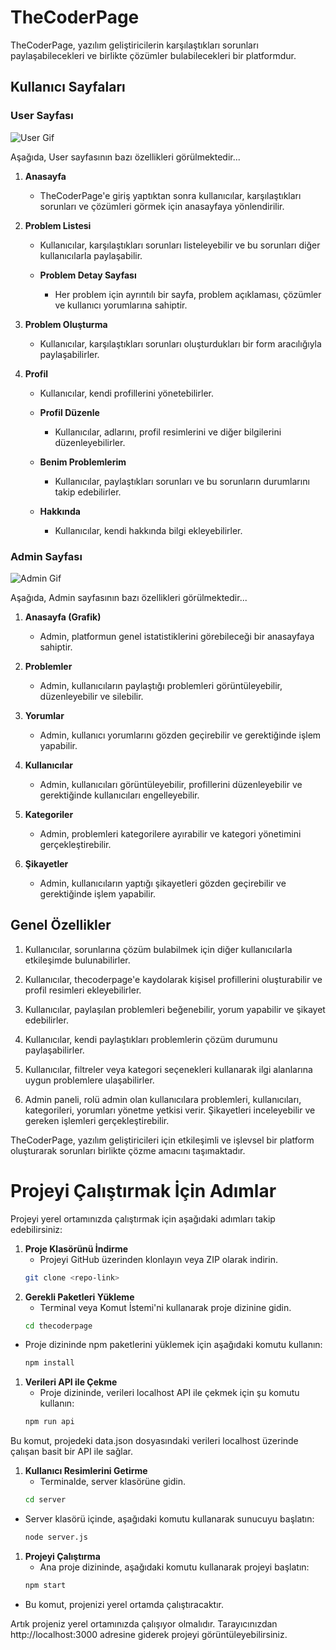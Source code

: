 # TheCoderPage

TheCoderPage, yazılım geliştiricilerin karşılaştıkları sorunları paylaşabilecekleri ve birlikte çözümler bulabilecekleri bir platformdur.

## Kullanıcı Sayfaları

### User Sayfası

![User Gif](https://github.com/TheSoftwareTeam/thecoderpage/blob/master/gif/User.gif)

Aşağıda, User sayfasının bazı özellikleri görülmektedir...

1. **Anasayfa**
    - TheCoderPage'e giriş yaptıktan sonra kullanıcılar, karşılaştıkları sorunları ve çözümleri görmek için anasayfaya yönlendirilir.

2. **Problem Listesi**
    - Kullanıcılar, karşılaştıkları sorunları listeleyebilir ve bu sorunları diğer kullanıcılarla paylaşabilir.

    - **Problem Detay Sayfası**
        - Her problem için ayrıntılı bir sayfa, problem açıklaması, çözümler ve kullanıcı yorumlarına sahiptir.

3. **Problem Oluşturma**
    - Kullanıcılar, karşılaştıkları sorunları oluşturdukları bir form aracılığıyla paylaşabilirler.

4. **Profil**
    - Kullanıcılar, kendi profillerini yönetebilirler.

    - **Profil Düzenle**
        - Kullanıcılar, adlarını, profil resimlerini ve diğer bilgilerini düzenleyebilirler.

    - **Benim Problemlerim**
        - Kullanıcılar, paylaştıkları sorunları ve bu sorunların durumlarını takip edebilirler.

    - **Hakkında**
        - Kullanıcılar, kendi hakkında bilgi ekleyebilirler.

### Admin Sayfası

![Admin Gif](https://github.com/TheSoftwareTeam/thecoderpage/blob/master/gif/Admin.gif)

Aşağıda, Admin sayfasının bazı özellikleri görülmektedir...


1. **Anasayfa (Grafik)**
    - Admin, platformun genel istatistiklerini görebileceği bir anasayfaya sahiptir.

2. **Problemler**
    - Admin, kullanıcıların paylaştığı problemleri görüntüleyebilir, düzenleyebilir ve silebilir.

3. **Yorumlar**
    - Admin, kullanıcı yorumlarını gözden geçirebilir ve gerektiğinde işlem yapabilir.

4. **Kullanıcılar**
    - Admin, kullanıcıları görüntüleyebilir, profillerini düzenleyebilir ve gerektiğinde kullanıcıları engelleyebilir.

5. **Kategoriler**
    - Admin, problemleri kategorilere ayırabilir ve kategori yönetimini gerçekleştirebilir.

6. **Şikayetler**
    - Admin, kullanıcıların yaptığı şikayetleri gözden geçirebilir ve gerektiğinde işlem yapabilir.

## Genel Özellikler

1. Kullanıcılar, sorunlarına çözüm bulabilmek için diğer kullanıcılarla etkileşimde bulunabilirler.

2. Kullanıcılar, thecoderpage'e kaydolarak kişisel profillerini oluşturabilir ve profil resimleri ekleyebilirler.

3. Kullanıcılar, paylaşılan problemleri beğenebilir, yorum yapabilir ve şikayet edebilirler.

4. Kullanıcılar, kendi paylaştıkları problemlerin çözüm durumunu paylaşabilirler.

5. Kullanıcılar, filtreler veya kategori seçenekleri kullanarak ilgi alanlarına uygun problemlere ulaşabilirler.

6. Admin paneli, rolü admin olan kullanıcılara problemleri, kullanıcıları, kategorileri, yorumları yönetme yetkisi verir. Şikayetleri inceleyebilir ve gereken işlemleri gerçekleştirebilir.

TheCoderPage, yazılım geliştiricileri için etkileşimli ve işlevsel bir platform oluşturarak sorunları birlikte çözme amacını taşımaktadır.

# Projeyi Çalıştırmak İçin Adımlar

Projeyi yerel ortamınızda çalıştırmak için aşağıdaki adımları takip edebilirsiniz:

1. **Proje Klasörünü İndirme**
   - Projeyi GitHub üzerinden klonlayın veya ZIP olarak indirin.
   ```bash
   git clone <repo-link>
2. **Gerekli Paketleri Yükleme**
   - Terminal veya Komut İstemi'ni kullanarak proje dizinine gidin.
   ```bash
   cd thecoderpage
- Proje dizininde npm paketlerini yüklemek için aşağıdaki komutu kullanın:
   ```bash
   npm install
1. **Verileri API ile Çekme**
   - Proje dizininde, verileri localhost API ile çekmek için şu komutu kullanın:
   ```bash
   npm run api
Bu komut, projedeki data.json dosyasındaki verileri localhost üzerinde çalışan basit bir API ile sağlar.
1. **Kullanıcı Resimlerini Getirme**
   - Terminalde, server klasörüne gidin.
   ```bash
   cd server
- Server klasörü içinde, aşağıdaki komutu kullanarak sunucuyu başlatın:
   ```bash
   node server.js
1. **Projeyi Çalıştırma**
   - Ana proje dizininde, aşağıdaki komutu kullanarak projeyi başlatın:
   ```bash
   npm start
- Bu komut, projenizi yerel ortamda çalıştıracaktır.

Artık projeniz yerel ortamınızda çalışıyor olmalıdır. Tarayıcınızdan http://localhost:3000 adresine giderek projeyi görüntüleyebilirsiniz.
  
